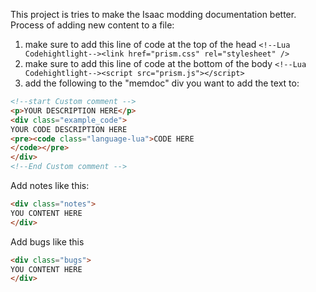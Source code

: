 This project is tries to make the Isaac modding documentation better.
 Process of adding new content to a file:
1. make sure to add this line of code at the top of the head       `<!--Lua Codehightlight--><link href="prism.css" rel="stylesheet" />`  
2. make sure to add this line of code at the bottom of the body     `<!--Lua Codehightlight--><script src="prism.js"></script>`
3. add the following to the "memdoc" div you want to add the text to:
```html
<!--start Custom comment -->
<p>YOUR DESCRIPTION HERE</p>
<div class="example_code">
YOUR CODE DESCRIPTION HERE
<pre><code class="language-lua">CODE HERE
</code></pre>	
</div>
<!--End Custom comment -->
```



Add notes like this:
```html 
<div class="notes">
YOU CONTENT HERE
</div>
```

Add bugs like this
```html 
<div class="bugs">
YOU CONTENT HERE
</div>
```
